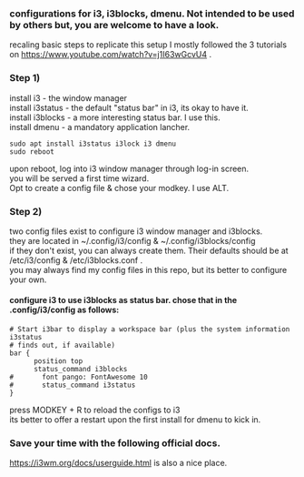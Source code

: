 ### configurations for i3, i3blocks, dmenu. Not intended to be used by others but, you are welcome to have a look. 
recaling basic steps to replicate this setup
  I mostly followed the 3 tutorials on   https://www.youtube.com/watch?v=j1I63wGcvU4 . 

### Step 1)  
  install i3 - the window manager   
  install i3status - the default "status bar" in i3, its okay to have it.   
  install i3blocks - a more interesting status bar. I use this.   
  install dmenu - a mandatory application lancher.   
```
sudo apt install i3status i3lock i3 dmenu
sudo reboot
```
  upon reboot, log into i3 window manager through log-in screen.   
  you will be served a first time wizard.   
  Opt to create a config file & chose your modkey. I use ALT.   

### Step 2) 
  two config files exist to configure i3 window manager and i3blocks.   
  they are located in ~/.config/i3/config & ~/.config/i3blocks/config   
  if they don't exist, you can always create them. Their defaults should be at /etc/i3/config & /etc/i3blocks.conf .   
  you may always find my config files in this repo, but its better to configure your own.             
  
 #### configure i3 to use i3blocks as status bar. chose that in the .config/i3/config as follows: 
  ```
# Start i3bar to display a workspace bar (plus the system information i3status
# finds out, if available)
bar {
        position top
        status_command i3blocks
#       font pango: FontAwesome 10
#       status_command i3status
}
```
  press MODKEY + R to reload the configs to i3        
  its better to offer a restart upon the first install for dmenu to kick in.   

### Save your time with the following official docs.
  https://i3wm.org/docs/userguide.html is also a nice place.    
